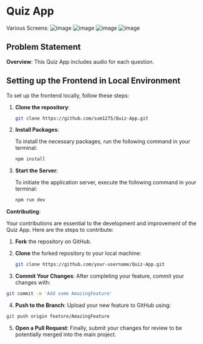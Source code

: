 # Quiz App
Various Screens:
![image](https://github.com/sum1275/Quiz-App/assets/59500999/a1bd7684-db14-41ee-b230-33ddebebaac9)
![image](https://github.com/sum1275/Quiz-App/assets/59500999/625f3ccc-ef46-482f-b230-4b6e87d489b6)
![image](https://github.com/sum1275/Quiz-App/assets/59500999/0f762424-9fa6-45e9-9a9a-6aa537a4f3d3)
![image](https://github.com/sum1275/Quiz-App/assets/59500999/8364b426-d8b2-4470-b900-61b33f4635ec)

## Problem Statement

**Overview**: This Quiz App includes audio for each question.

## Setting up the Frontend in Local Environment

To set up the frontend locally, follow these steps:

1. **Clone the repository**:

   ```bash
   git clone https://github.com/sum1275/Quiz-App.git

2. **Install Packages**:

   To install the necessary packages, run the following command in your terminal:

   ```bash
   npm install

3. **Start the Server**:

   To initiate the application server, execute the following command in your terminal:

   ```bash
   npm run dev


**Contributing**:

Your contributions are essential to the development and improvement of the Quiz App. Here are the steps to contribute:

1. **Fork** the repository on GitHub.
   
2. **Clone** the forked repository to your local machine:
   
   ```bash
   git clone https://github.com/your-username/Quiz-App.git
3. **Commit Your Changes**: After completing your feature, commit your changes with:

```bash
git commit -m 'Add some AmazingFeature'

```
4. **Push to the Branch**: Upload your new feature to GitHub using:

```bash
git push origin feature/AmazingFeature

```
5. **Open a Pull Request**: Finally, submit your changes for review to be potentially merged into the main project.









